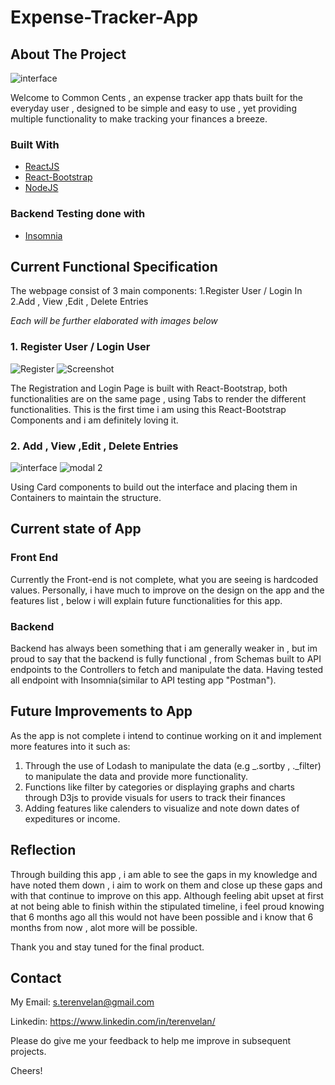 # Expense-Tracker-App


<!-- ABOUT THE PROJECT -->
## About The Project
![interface](https://user-images.githubusercontent.com/63656708/118347732-0c2e5c80-b578-11eb-8084-144d7709e5a5.png)


Welcome to Common Cents , an expense tracker app thats built for the everyday user , designed to be simple and easy to use , yet providing multiple functionality to make tracking your finances a breeze.

### Built With

* [ReactJS](https://reactjs.org/)
* [React-Bootstrap](https://react-bootstrap.github.io/)
* [NodeJS](https://nodejs.org/en/)

### Backend Testing done with
* [Insomnia](https://insomnia.rest/)

## Current Functional Specification
The webpage consist of 3 main components:
1.Register User / Login In
2.Add , View ,Edit , Delete  Entries

*Each will be further elaborated with images below*

### 1. Register User / Login User
![Register](https://user-images.githubusercontent.com/63656708/118347861-d2118a80-b578-11eb-85c3-21299c64646d.png)
![Screenshot](https://user-images.githubusercontent.com/63656708/118347885-f66d6700-b578-11eb-8847-df98366eb7e3.png)

The Registration and Login Page is built with React-Bootstrap, both functionalities are on the same page , using Tabs to render the different functionalities. This is the first time i am using this React-Bootstrap Components and i am definitely loving it.

### 2. Add , View ,Edit , Delete  Entries
![interface](https://user-images.githubusercontent.com/63656708/118347951-87dcd900-b579-11eb-827a-bedb9a99ac2e.png)
![modal 2](https://user-images.githubusercontent.com/63656708/118347966-a216b700-b579-11eb-8b3c-17a97061a742.png)

Using Card components to build out the interface and placing them in Containers to maintain the structure.  

## Current state of App
### Front End
Currently the Front-end is not complete, what you are seeing is hardcoded values. 
Personally, i have much to improve on the design on the app and the features list , below i will explain future functionalities for this app.

### Backend 
Backend has always been something that i am generally weaker in , but im proud to say that the backend is fully functional , from Schemas built to API endpoints to the Controllers to fetch and manipulate the data. Having tested all endpoint with Insomnia(similar to API testing app "Postman").


## Future Improvements to App
As the app is not complete i intend to continue working on it and implement more features into it such as:

1. Through the use of Lodash to manipulate the data (e.g _.sortby , ._filter) to manipulate the data and provide more functionality.
2. Functions like filter by categories or displaying graphs and charts through D3js to provide visuals for users to track their finances
3. Adding features like calenders to visualize and note down dates of expeditures or income.


## Reflection
Through building this app , i am able to see the gaps in my knowledge and have noted them down , i aim to work on them and close up these gaps and with that continue to improve on this app. Although feeling abit upset at first at not being able to finish within the stipulated timeline, i feel proud knowing that 6 months ago all this would not have been possible and i know that 6 months from now , alot more will be possible. 


Thank you and stay tuned for the final product.


## Contact

My Email: s.terenvelan@gmail.com

Linkedin: https://www.linkedin.com/in/terenvelan/

Please do give me your feedback to help me improve in subsequent projects.

Cheers!





